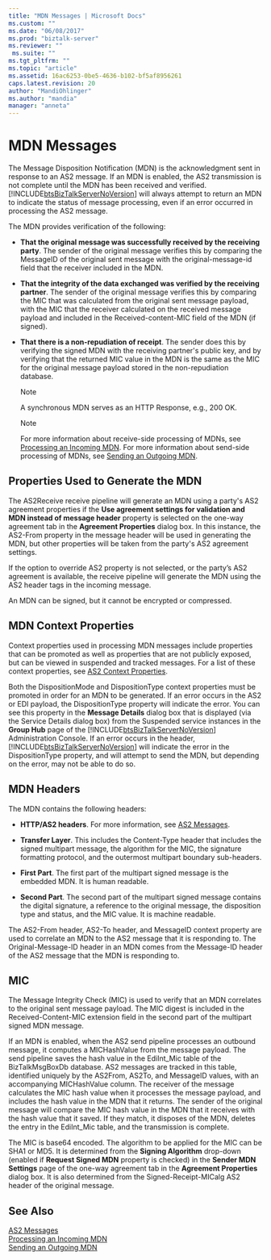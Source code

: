 ```yaml
---
title: "MDN Messages | Microsoft Docs"
ms.custom: ""
ms.date: "06/08/2017"
ms.prod: "biztalk-server"
ms.reviewer: ""
 ms.suite: ""
ms.tgt_pltfrm: ""
ms.topic: "article"
ms.assetid: 16ac6253-0be5-4636-b102-bf5af8956261
caps.latest.revision: 20
author: "MandiOhlinger"
ms.author: "mandia"
manager: "anneta"
---
```

# MDN Messages
The Message Disposition Notification (MDN) is the acknowledgment sent in response to an AS2 message. If an MDN is enabled, the AS2 transmission is not complete until the MDN has been received and verified. [!INCLUDE[btsBizTalkServerNoVersion](../includes/btsbiztalkservernoversion-md.md)] will always attempt to return an MDN to indicate the status of message processing, even if an error occurred in processing the AS2 message.  
  
 The MDN provides verification of the following:  
  
-   **That the original message was successfully received by the receiving party**. The sender of the original message verifies this by comparing the MessageID of the original sent message with the original-message-id field that the receiver included in the MDN.  
  
-   **That the integrity of the data exchanged was verified by the receiving partner**. The sender of the original message verifies this by comparing the MIC that was calculated from the original sent message payload, with the MIC that the receiver calculated on the received message payload and included in the Received-content-MIC field of the MDN (if signed).  
  
-   **That there is a non-repudiation of receipt**. The sender does this by verifying the signed MDN with the receiving partner's public key, and by verifying that the returned MIC value in the MDN is the same as the MIC for the original message payload stored in the non-repudiation database.  
  
    > [!NOTE]
    >  A synchronous MDN serves as an HTTP Response, e.g., 200 OK.  
  
    > [!NOTE]
    >  For more information about receive-side processing of MDNs, see [Processing an Incoming MDN](../core/processing-an-incoming-mdn.md). For more information about send-side processing of MDNs, see [Sending an Outgoing MDN](../core/sending-an-outgoing-mdn.md).  
  
## Properties Used to Generate the MDN  
 The AS2Receive receive pipeline will generate an MDN using a party's AS2 agreement properties if the **Use agreement settings for validation and MDN instead of message header** property is selected on the one-way agreement tab in the **Agreement Properties** dialog box. In this instance, the AS2-From property in the message header will be used in generating the MDN, but other properties will be taken from the party's AS2 agreement settings.  
  
 If the option to override AS2 property is not selected, or the party’s AS2 agreement is available, the receive pipeline will generate the MDN using the AS2 header tags in the incoming message.  
  
 An MDN can be signed, but it cannot be encrypted or compressed.  
  
## MDN Context Properties  
 Context properties used in processing MDN messages include properties that can be promoted as well as properties that are not publicly exposed, but can be viewed in suspended and tracked messages. For a list of these context properties, see [AS2 Context Properties](../core/as2-context-properties.md).  
  
 Both the DispositionMode and DispositionType context properties must be promoted in order for an MDN to be generated. If an error occurs in the AS2 or EDI payload, the DispositionType property will indicate the error. You can see this property in the **Message Details** dialog box that is displayed (via the Service Details dialog box) from the Suspended service instances in the **Group Hub** page of the [!INCLUDE[btsBizTalkServerNoVersion](../includes/btsbiztalkservernoversion-md.md)] Administration Console. If an error occurs in the header, [!INCLUDE[btsBizTalkServerNoVersion](../includes/btsbiztalkservernoversion-md.md)] will indicate the error in the DispositionType property, and will attempt to send the MDN, but depending on the error, may not be able to do so.  
  
## MDN Headers  
 The MDN contains the following headers:  
  
-   **HTTP/AS2 headers**. For more information, see [AS2 Messages](../core/as2-messages.md).  
  
-   **Transfer Layer**. This includes the Content-Type header that includes the signed multipart message, the algorithm for the MIC, the signature formatting protocol, and the outermost multipart boundary sub-headers.  
  
-   **First Part**. The first part of the multipart signed message is the embedded MDN. It is human readable.  
  
-   **Second Part**. The second part of the multipart signed message contains the digital signature, a reference to the original message, the disposition type and status, and the MIC value. It is machine readable.  
  
 The AS2-From header, AS2-To header, and MessageID context property are used to correlate an MDN to the AS2 message that it is responding to. The Original-Message-ID header in an MDN comes from the Message-ID header of the AS2 message that the MDN is responding to.  
  
## MIC  
 The Message Integrity Check (MIC) is used to verify that an MDN correlates to the original sent message payload. The MIC digest is included in the Received-Content-MIC extension field in the second part of the multipart signed MDN message.  
  
 If an MDN is enabled, when the AS2 send pipeline processes an outbound message, it computes a MICHashValue from the message payload. The send pipeline saves the hash value in the EdiInt_Mic table of the BizTalkMsgBoxDb database. AS2 messages are tracked in this table, identified uniquely by the AS2From, AS2To, and MessageID values, with an accompanying MICHashValue column. The receiver of the message calculates the MIC hash value when it processes the message payload, and includes the hash value in the MDN that it returns. The sender of the original message will compare the MIC hash value in the MDN that it receives with the hash value that it saved. If they match, it disposes of the MDN, deletes the entry in the EdiInt_Mic table, and the transmission is complete.  
  
 The MIC is base64 encoded. The algorithm to be applied for the MIC can be SHA1 or MD5. It is determined from the **Signing Algorithm** drop-down (enabled if **Request Signed MDN** property is checked) in the **Sender MDN Settings** page of the one-way agreement tab in the **Agreement Properties** dialog box. It is also determined from the Signed-Receipt-MICalg AS2 header of the original message.  
  
## See Also  
 [AS2 Messages](../core/as2-messages.md)   
 [Processing an Incoming MDN](../core/processing-an-incoming-mdn.md)   
 [Sending an Outgoing MDN](../core/sending-an-outgoing-mdn.md)